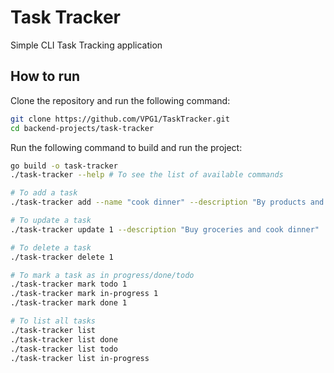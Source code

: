 # Task Tracker

Simple CLI Task Tracking application

## How to run

Clone the repository and run the following command:

```bash
git clone https://github.com/VPG1/TaskTracker.git
cd backend-projects/task-tracker
```

Run the following command to build and run the project:

```bash
go build -o task-tracker
./task-tracker --help # To see the list of available commands

# To add a task
./task-tracker add --name "cook dinner" --description "By products and cook dinner"

# To update a task
./task-tracker update 1 --description "Buy groceries and cook dinner"

# To delete a task
./task-tracker delete 1

# To mark a task as in progress/done/todo
./task-tracker mark todo 1
./task-tracker mark in-progress 1
./task-tracker mark done 1

# To list all tasks
./task-tracker list
./task-tracker list done
./task-tracker list todo
./task-tracker list in-progress
```
